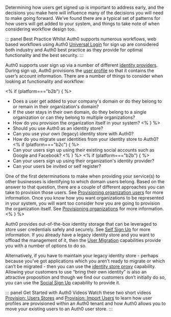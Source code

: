 Determining how users get signed up is important to address early, and the decisions you make here will influence many of the decisions you will need to make going forward. We’ve found there are a typical set of patterns for how users will get added to your system, and things to take note of when considering workflow design too.

::: panel Best Practice
Whilst Auth0 supports numerous workflows, web based workflows using Auth0 [Universal Login](/universal-login) for sign up are considered both industry and Auth0 best practice as they provide for optimal functionality and the best security.
:::

Auth0 supports user sign up via a number of different [identity providers](/identityproviders). During sign up, Auth0 provisions the [user profile](/users/concepts/overview-user-profile) so that it contains the user’s account information. There are a number of things to consider when looking at functionality and workflow:

<% if (platform==="b2b") { %>
* Does a user get added to your company's domain or do they belong to or remain in their organization's domain?
* If the user stays in their own domain, do they belong to a single organization or can they belong to multiple organizations?
* How do you provision the organization itself in your system?
<% } %>
* Should you use Auth0 as an identity store?
* Can you use your own (legacy) identity store with Auth0?
* How do you migrate user identities from your identity store to Auth0?
<% if (platform==="b2c") { %>
* Can your users sign up using their existing social accounts such as Google and Facebook?
<% } %>
<% if (platform==="b2b") { %>
* Can your users sign up using their organization's identity provider?
* Can your users be invited or self register?

One of the first determinations to make when providing your service(s) to other businesses is identifying to which domain users belong. Based on the answer to that question, there are a couple of different approaches you can take to provision those users. See [Provisioning organization users](#provisioning-organization-users) for more information.  Once you know how you want organizations to be represented in your system, you will want too consider how you are going to provision the organization itself.  See [Provisioning organizations](#provisioning-organizations) for more information.
<% } %>

Auth0 provides out-of-the-box identity storage that can be leveraged to store user credentials safely and securely. See [Self Sign Up](#self-sign-up) for more information. If you already have a legacy identity store and you want to offload the management of it, then the [User Migration](#user-migration) capabilities provide you with a number of options to do so.

Alternatively, if you have to maintain your legacy identity store - perhaps because you’ve got applications which you aren’t ready to migrate or which can’t be migrated - then you can use the [identity store proxy](#identity-store-proxy) capability. Allowing your customers to use “bring their own identity” is also an attractive proposition and though we find our customers don’t initially do so, you can use the [Social Sign Up](#social-sign-up) capability to provide it. 

::: panel Get Started with Auth0 Videos
Watch these two short videos [Provision: Users Stores](/videos/get-started/02-provision-user-stores) and [Provision: Import Users](/videos/get-started/03-provision-import-users) to learn how user profiles are provisioned within an Auth0 tenant and how Auth0 allows you to move your existing users to an Auth0 user store.
:::
